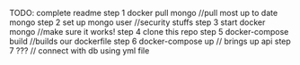 TODO: complete readme 
step 1 docker pull mongo //pull most up to date mongo 
step 2 set up mongo user //security stuffs
step 3 start docker mongo  //make sure it works!
step 4 clone this repo 
step 5 docker-compose build  //builds our dockerfile 
step 6 docker-compose up  // brings up api 
step 7 ???  // connect with db using yml file 